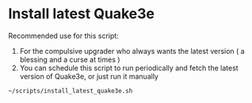 # Install latest Quake3e

Recommended use for this script:

1.  For the compulsive upgrader who always wants the latest version ( a blessing and a curse at times ) 
2.  You can schedule this script to run periodically and fetch the latest version of Quake3e, or just run it manually

```bash
~/scripts/install_latest_quake3e.sh
```
